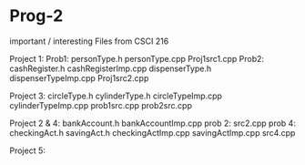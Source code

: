 # Prog-2
important / interesting Files from CSCI 216

Project 1:
  Prob1:
    personType.h
    personType.cpp
    Proj1src1.cpp
  Prob2:
    cashRegister.h
    cashRegisterImp.cpp
    dispenserType.h
    dispenserTypeImp.cpp
    Proj1src2.cpp
    
Project 3:
    circleType.h
    cylinderType.h
    circleTypeImp.cpp
    cylinderTypeImp.cpp
    prob1src.cpp
    prob2src.cpp
    
Project 2 & 4:
  bankAccount.h
  bankAccountImp.cpp
  prob 2:
    src2.cpp
  prob 4:
    checkingAct.h
    savingAct.h
    checkingActImp.cpp
    savingActImp.cpp
    src4.cpp
    
Project 5:
